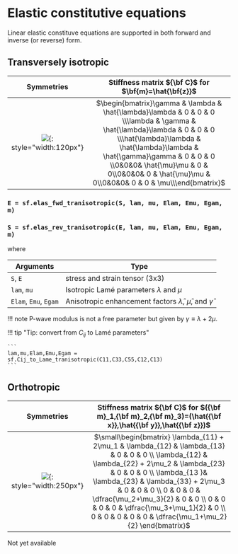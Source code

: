 # Elastic constitutive equations

Linear elastic constituve equations are supported in both forward and inverse (or reverse) form.

<!--
- Forward form ${\bf E}({\bf S})$ 
- Inverse form ${\bf S}({\bf E})$ 

where $\bf{E}$ and $\bf{S}$ are the strain and stress tensors, respectively.
-->

## Transversely isotropic

| Symmetries |  Stiffness matrix ${\bf C}$ for $\bf{m}=\hat{\bf{z}}$ | 
| :-: | :-: |
| ![](https://raw.githubusercontent.com/nicholasmr/specfab/main/images/tranisotropic/tranisotropic-elastic-bulk.png){: style="width:120px"} | $\begin{bmatrix}\gamma & \lambda & \hat{\lambda}\lambda & 0 & 0 & 0 \\\lambda & \gamma & \hat{\lambda}\lambda & 0 & 0 & 0 \\\hat{\lambda}\lambda & \hat{\lambda}\lambda & \hat{\gamma}\gamma & 0 & 0 & 0 \\0&0&0& \hat{\mu}\mu & 0 & 0\\0&0&0& 0 & \hat{\mu}\mu & 0\\0&0&0& 0 & 0 & \mu\\\end{bmatrix}$       | 

### `E = sf.elas_fwd_tranisotropic(S, lam, mu, Elam, Emu, Egam, m)`

### `S = sf.elas_rev_tranisotropic(E, lam, mu, Elam, Emu, Egam, m)`

where 

| Arguments | Type |
| --- | --- |
| `S`, `E` | stress and strain tensor (3x3) |
| `lam`, `mu` | Isotropic Lamé parameters $\lambda$ and $\mu$  |
| `Elam`, `Emu`, `Egam` | Anisotropic enhancement factors $\hat{\lambda}$, $\hat{\mu}$, and $\hat{\gamma}$  |

!!! note
    P-wave modulus is not a free parameter but given by $\gamma \equiv \lambda + 2\mu$.
    
!!! tip "Tip: convert from $C_{ij}$ to Lamé parameters"

    ```
    lam,mu,Elam,Emu,Egam = sf.Cij_to_Lame_tranisotropic(C11,C33,C55,C12,C13) 
    ```

## Orthotropic

| Symmetries |  Stiffness matrix ${\bf C}$ for $({\bf m}_1,{\bf m}_2,{\bf m}_3)=(\hat{{\bf x}},\hat{{\bf y}},\hat{{\bf z}})$ | 
| :-: | :-: |
| ![](https://raw.githubusercontent.com/nicholasmr/specfab/main/images/orthotropic/orthotropic-elastic-bulk.png){: style="width:250px"} | $\small\begin{bmatrix} \lambda_{11} + 2\mu_1 & \lambda_{12} & \lambda_{13} & 0 & 0 & 0 \\ \lambda_{12} & \lambda_{22} + 2\mu_2 & \lambda_{23} & 0 & 0 & 0 \\ \lambda_{13 }& \lambda_{23} & \lambda_{33} + 2\mu_3 & 0 & 0 & 0 \\ 0 & 0 & 0 & \dfrac{\mu_2+\mu_3}{2} & 0 & 0 \\ 0 & 0 & 0 & 0 & \dfrac{\mu_3+\mu_1}{2} & 0 \\ 0 & 0 & 0 & 0 & 0 & \dfrac{\mu_1+\mu_2}{2} \end{bmatrix}$ | 

Not yet available

<!--

### `E = sf.elas_fwd_orthotropic(S, lam, mu, Elam, Emu, Egam, m)`

### `S = sf.elas_rev_orthotropic(E, lam, mu, Elam, Emu, Egam, m)`

where 

| Arguments | Type |
| --- | --- |
| `S`, `E` | stress and strain tensor (3x3) |
| `lam`, `mu` | Isotropic Lamé parameters $\lambda$ and $\mu$  |
| `Elam`, `Emu`, `Egam` | Anisotropic enhancement factors $\hat{\lambda}$, $\hat{\mu}$, and $\hat{\gamma}$  |

-->
